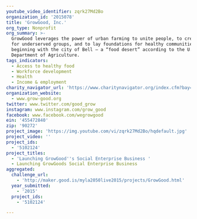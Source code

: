 ```yaml
---
youtube_video_identifier: zqrk27Md2Bo
organization_id: '2015078'
title: 'GrowGood, Inc.'
org_type: Nonprofit
org_summary: >-
  GrowGood leverages the power of urban farming to unite people, to create hope
  for underserved groups, and to lay foundations for healthy communities,
  beginning with the city of Bell — a “food desert” according to the U.S.
  Department of Agriculture.
tags_indicators:
  - Access to healthy food
  - Workforce development
  - Health
  - Income & employment
charity_navigator_url: 'https://www.charitynavigator.org/index.cfm?bay=search.profile&ein=455472840'
organization_website:
  - www.grow-good.org
twitter: www.twitter.com/good_grow
instagram: www.instagram.com/grow_good
facebook: www.facebook.com/wegrowgood
ein: '455472840'
zip: '90272'
project_image: 'https://img.youtube.com/vi/zqrk27Md2Bo/hqdefault.jpg'
project_video: ''
project_ids:
  - '5102124'
project_titles:
  - 'Launching GrowGood''s Social Enterprise Business '
  - Launching GrowGoods Social Enterprise Business
aggregated:
  challenge_url:
    - 'http://maker.good.is/myla2050live2015/projects/GrowGood.html'
  year_submitted:
    - '2015'
  project_ids:
    - '5102124'

---
```

